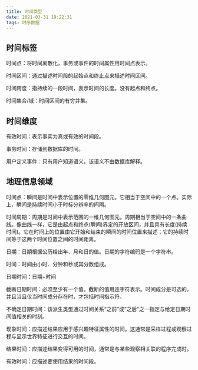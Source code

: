 ```yaml
---
title: 时间类型
date: 2021-03-31 19:22:31
tags: 时序数据
---
```


## 时间标签

时间点：将时间离散化，事务或事件的时间属性用时间点表示。

时间区间：通过描述时间段的起始点和终止点来描述时间区间。

时间跨度：指持续的一段时间，表示时间的长度。没有起点和终点。

时间集合/域：时间区间的有穷并集。

<!--more-->

## 时间维度

有效时间：表示事实为真或有效的时间段。

事务时间：存储到数据库的时间。

用户定义事件：只有用户知道语义，该语义不由数据库解释。

## 地理信息领域

时间点：瞬间是时间中表示位置的零维几何图元。它相当于空间中的一个点。实际上，瞬间是持续时间小于时标分辨率的间隔。

时间周期：周期是时间中表示范围的一维几何图元。周期相当于空间中的一条曲线。像曲线一样，它是由起点和终点(瞬间)界定的开放区间，并且具有长度(持续时间)。它在时间上的位置由它开始和结束的瞬间的时间位置来描述；它的持续时间等于这两个时间位置之间的时间距离。

日期：日期根据公历给出年、月和日的值。日期的字符编码是一个字符串。

时间：时间由小时、分钟和秒或其分数组成。

日期时间：日期+时间

截断日期时间：必须至少有一个值，截断的值用连字符表示。时间成分是可选的，并且当且仅当时间成分存在时，才包括时间指示符。

不确定日期时间：该派生类型通过时间关系“之前”或“之后”之一指定与给定日期时间值相关的时刻。

现象时间：应描述结果应用于感兴趣特征属性的时间。这通常是采样过程或观察过程与显示世界特征进行交互的时间。

结果时间：应描述结果变得可用的时间，通常是与某些观察相关联的程序完成时。

有效时间：应描述要使用结果的时间段。